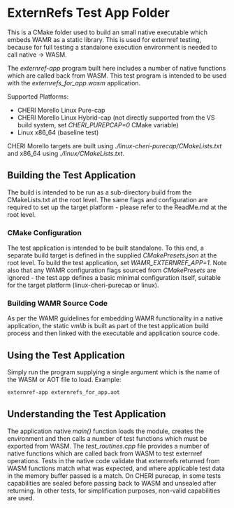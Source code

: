 ExternRefs Test App Folder
==========================
This is a CMake folder used to build an small native executable which embeds WAMR as a static library.  This is used for externref testing, because for full testing a standalone execution environment is needed to call native -> WASM.

The *externref-app* program built here includes a number of native functions which are called back from WASM.
This test program is intended to be used with the *externrefs_for_app.wasm* application.

Supported Platforms:
- CHERI Morello Linux Pure-cap
- CHERI Morello Linux Hybrid-cap (not directly supported from the VS build system, set *CHERI_PUREPCAP=0* CMake variable)
- Linux x86_64 (baseline test)

CHERI Morello targets are built using *./linux-cheri-purecap/CMakeLists.txt* and x86_64 using *./linux/CMakeLists.txt*.

## Building the Test Application
The build is intended to be run as a sub-directory build from the CMakeLists.txt at the root level.
The same flags and configuration are required to set up the target platform - please refer to the ReadMe.md at the root level.

### CMake Configuration
The test application is intended to be built standalone.  To this end, a separate build target is defined in the supplied *CMakePresets.json* at the root level.
To build the test application, set *WAMR_EXTERNREF_APP=1*.
Note also that any WAMR configuration flags sourced from *CMakePresets* are ignored - the test app defines a basic minimal configuration itself, suitable for the target platform (linux-cheri-purecap or linux).

### Building WAMR Source Code
As per the WAMR guidelines for embedding WAMR functionality in a native application, the static *vmlib* is built as part of the test application build process and then linked with the executable and application source code.

## Using the Test Application
Simply run the program supplying a single argument which is the name of the WASM or AOT file to load.  Example:
```bash
externref-app externrefs_for_app.aot
```

## Understanding the Test Application
The application native *main()* function loads the module, creates the environment and then calls a number of test functions which must be exported from WASM.
The *test_routines.cpp* file provides a number of native functions which are called back from WASM to test externref operations.
Tests in the native code validate that externrefs returned from WASM functions match what was expected, and where applicable test data in the memory buffer passed is a match.
On CHERI purecap, in some tests capabilities are sealed before passing back to WASM and unsealed after returning.  In other tests, for simplification purposes, non-valid capabilities are used.
